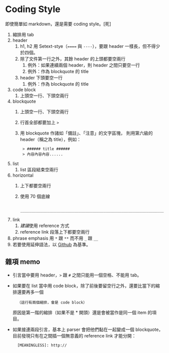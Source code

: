 Coding Style
============
即使簡單如 markdown，還是需要 coding style。[死]

1. 縮排用 tab
1. header
    1. h1, h2 用 Setext-stye（`====` 與 `----`），要跟 header 一樣長，但不得少於四個。
    1. 除了文件第一行之外，其餘 header 的上頭都要空兩行
		1. 例外：如果連續兩個 header，則 header 之間只要空一行
		1. 例外：作為 blockquote 的 title
	1. header 下頭要空一行
		1. 例外：作為 blockquote 的 title
1. code block
	1. 上頭空一行、下頭空兩行
1. blockquote
    1. 上頭空一行、下頭空兩行
    1. 行首全部都要加上 `>`
	1. 用 blockquote 作諸如「備註」、「注意」的文字區塊，
		則用第六級的 header（稱之為 title），例如：
		
			> ###### title ######
			> 內容內容內容......
1. list
	1. list 區段結束空兩行
1. horizontal
	1. 上下都要空兩行
	1. 使用 70 個底線
 
			______________________________________________________________________
	
1. link
	1. *建議*使用 reference 方式
	1. reference link 段落上下都要空兩行
1. phrase emphasis 用 `*` 跟 `**` 而不用 `_` 跟 `__`
1. 若要使用延伸語法，以 [Github] 為基準。


[Github]: (https://help.github.com/articles/github-flavored-markdown/)


雜項 memo
---------
* 引言當中要用 header，`>` 跟 `#` 之間只能用一個空格、不能用 tab。
* 如果要在 list 當中用 code block，除了前後要留空行之外，還要比當下的縮排還要再多一個

		（這行有兩個縮排，會是 code block）

  原因是第一階的縮排（如果不是 \* 開頭）還是會被當作是同一個 item 的項目。
* 如果接連兩段引言，基本上 parser 會把他們黏在一起變成一個 blockquote，
	目前發現只有在之間插一個無意義的 reference link 才能分開：

        [MEANINGLESS]: http://